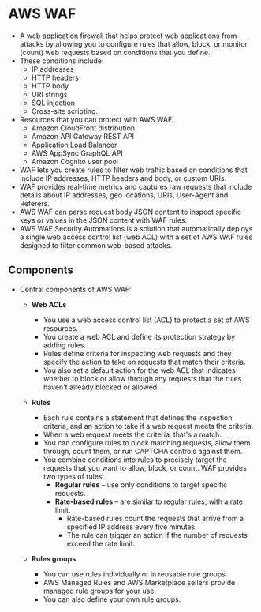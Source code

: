 # AWS WAF
- A web application firewall that helps protect web applications from attacks by allowing you to configure rules that allow, block, or monitor (count) 
  web requests based on conditions that you define.
- These conditions include:
  - IP addresses
  - HTTP headers
  - HTTP body
  - URI strings
  - SQL injection
  - Cross-site scripting.
- Resources that you can protect with AWS WAF:
  - Amazon CloudFront distribution
  - Amazon API Gateway REST API
  - Application Load Balancer
  - AWS AppSync GraphQL API
  - Amazon Cognito user pool
- WAF lets you create rules to filter web traffic based on conditions that include IP addresses, HTTP headers and body, or custom URIs.
- WAF provides real-time metrics and captures raw requests that include details about IP addresses, geo locations, URIs, User-Agent and Referers.
- AWS WAF can parse request body JSON content to inspect specific keys or values in the JSON content with WAF rules.
- AWS WAF Security Automations is a solution that automatically deploys a single web access control list (web ACL) 
  with a set of AWS WAF rules designed to filter common web-based attacks. 
## Components
- Central components of AWS WAF:
  - **Web ACLs** 
    - You use a web access control list (ACL) to protect a set of AWS resources. 
    - You create a web ACL and define its protection strategy by adding rules. 
    - Rules define criteria for inspecting web requests and they specify the action to take on requests that match their criteria. 
    - You also set a default action for the web ACL that indicates whether to block or allow through any requests that the rules haven't already blocked or allowed.

  - **Rules** 
    - Each rule contains a statement that defines the inspection criteria, and an action to take if a web request meets the criteria. 
    - When a web request meets the criteria, that's a match. 
    - You can configure rules to block matching requests, allow them through, count them, or run CAPTCHA controls against them.    
    - You combine conditions into rules to precisely target the requests that you want to allow, block, or count. WAF provides two types of rules:
      - **Regular rules** – use only conditions to target specific requests.
      - **Rate-based rules** – are similar to regular rules, with a rate limit. 
        - Rate-based rules count the requests that arrive from a specified IP address every five minutes. 
        - The rule can trigger an action if the number of requests exceed the rate limit.

  - **Rules groups**  
    - You can use rules individually or in reusable rule groups. 
    - AWS Managed Rules and AWS Marketplace sellers provide managed rule groups for your use. 
    - You can also define your own rule groups.

